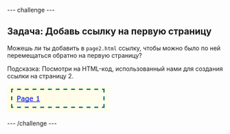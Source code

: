 \--- challenge \---

## Задача: Добавь ссылку на первую страницу

Можешь ли ты добавить в `page2.html` ссылку, чтобы можно было по ней перемещаться обратно на первую страницу?

Подсказка: Посмотри на HTML-код, использованный нами для создания ссылки на страницу 2.

![снимок экрана](images/magazine-page1-link.png)

\--- /challenge \---